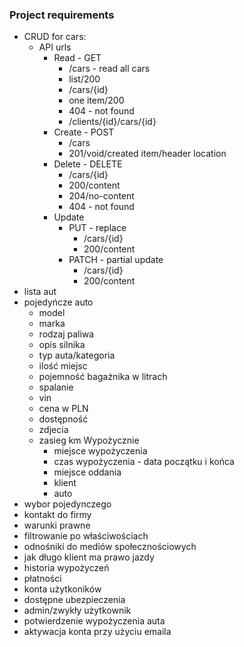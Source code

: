 ### Project requirements
- CRUD for cars:
    - API urls
        - Read - GET
            - /cars - read all cars
            - list/200
            - /cars/{id}
            - one item/200
            - 404 - not found
            - /clients/{id}/cars/{id}
        - Create - POST
            - /cars
            - 201/void/created item/header location
        - Delete - DELETE
            - /cars/{id}
            - 200/content
            - 204/no-content
            - 404 - not found
        - Update
            - PUT - replace
                - /cars/{id}
                - 200/content
            - PATCH - partial update
                - /cars/{id}
                - 200/content
- lista aut
- pojedyńcze auto
    - model
    - marka
    - rodzaj paliwa
    - opis silnika
    - typ auta/kategoria
    - ilość miejsc
    - pojemność bagażnika w litrach
    - spalanie
    - vin
    - cena w PLN
    - dostępność
    - zdjecia
    - zasieg km
      Wypożycznie
        - miejsce wypożyczenia
        - czas wypożyczenia - data początku i końca
        - miejsce oddania
        - klient
        - auto
- wybor pojedynczego
- kontakt do firmy
- warunki prawne
- filtrowanie po właściwościach
- odnośniki do mediów społecznościowych
- jak długo klient ma prawo jazdy
- historia wypożyczeń
- płatności
- konta użytkoników
- dostępne ubezpieczenia
- admin/zwykły użytkownik
- potwierdzenie wypożyczenia auta
- aktywacja konta przy użyciu emaila